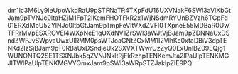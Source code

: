 dm1lc3M6Ly9leUpoWkdRaU9pSTFNaTR4TXpFdU16UXVNakF6SWl3aVlXbGtJam9pTVNJc0ltaHZjM1FpT2lKemFHOTFkR2x1WjNSdmRYUnBZVzh6TGpFd01ERXdMbU52YlNJc0ltbGtJam9pTmpFeVltVXdZVFl0TXpneE55MDBaR0UwTFRrMVpESXROVEl4WXpNeE1qUXdNV1ZrSWl3aWJtVjBJam9pZDNNaUxDSndZWFJvSWpvaUwxUlRMM0psWTJoaGNtZGxMM1I2VlhKc0xtaDBiV3dpTENKd2IzSjBJam9pT0RBaUxDSndjeUk2SXVXTWwrUzZyQ0ExUnlBZ09EQjg1WUNONTQ2SE1TSXNJbk5qZVNJNkltRjFkRzhpTENKemJta2lPaUlpTENKMGJITWlPaUlpTENKMGVYQmxJam9pSWl3aWRpSTZJaklpZlE9PQ

